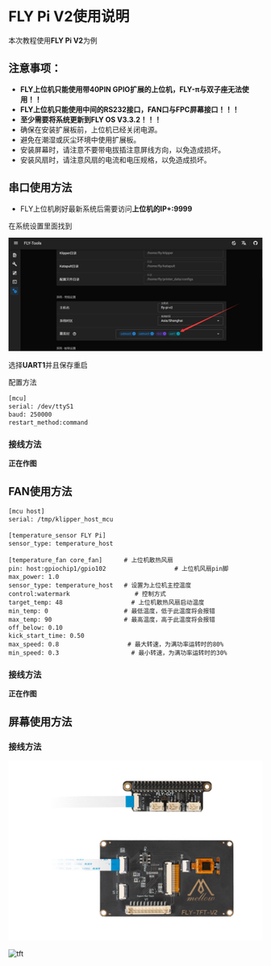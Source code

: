 # FLY Pi V2使用说明

本次教程使用**FLY Pi V2**为例

## 注意事项：

- **FLY上位机只能使用带40PIN GPIO扩展的上位机，FLY-π与双子座无法使用！！**
- **FLY上位机只能使用中间的RS232接口，FAN口与FPC屏幕接口！！！**
- **至少需要将系统更新到FLY OS V3.3.2！！！**
- 确保在安装扩展板前，上位机已经关闭电源。
- 避免在潮湿或灰尘环境中使用扩展板。
- 安装屏幕时，请注意不要带电拔插注意屏线方向，以免造成损坏。
- 安装风扇时，请注意风扇的电流和电压规格，以免造成损坏。



## 串口使用方法

* FLY上位机刷好最新系统后需要访问**上位机的IP+:9999**

在系统设置里面找到

![uart](../../images/boards/fly_g2t/uart.png)

选择**UART1**并且保存重启

配置方法

```
[mcu] 
serial: /dev/ttyS1
baud: 250000
restart_method:command
```



### 接线方法

**正在作图**



## FAN使用方法

```
[mcu host]         
serial: /tmp/klipper_host_mcu 

[temperature_sensor FLY Pi]
sensor_type: temperature_host

[temperature_fan core_fan]      # 上位机散热风扇
pin: host:gpiochip1/gpio102                   # 上位机风扇pin脚
max_power: 1.0
sensor_type: temperature_host   # 设置为上位机主控温度
control:watermark                  # 控制方式
target_temp: 48                   # 上位机散热风扇启动温度
min_temp: 0                     # 最低温度，低于此温度将会报错
max_temp: 90                    # 最高温度，高于此温度将会报错
off_below: 0.10
kick_start_time: 0.50
max_speed: 0.8                   # 最大转速，为满功率运转时的80%
min_speed: 0.3                    # 最小转速，为满功率运转时的30%

```

### 接线方法

**正在作图**

## 屏幕使用方法

### 接线方法

![tft](../../images/boards/fly_g2t/TFTV2.png)

![tft](../../images/boards/fly_g2t/TFT.png)
